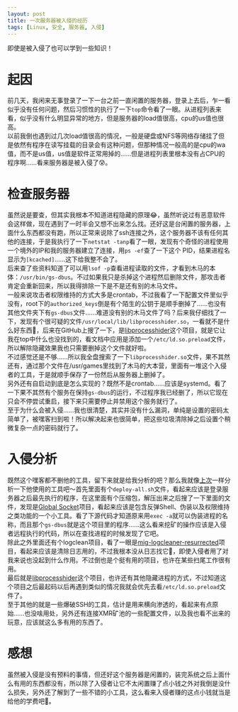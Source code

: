 ```yaml
---
layout: post
title: 一次服务器被入侵的经历
tags: [Linux, 安全, 服务器, 入侵]
---
```


  即使是被入侵了也可以学到一些知识！<!--more-->    

# 起因
  前几天，我闲来无事登录了一下一台之前一直闲置的服务器，登录上去后，乍一看似乎没有任何问题，然后习惯性的执行了一下`top`命令看了一眼。从进程列表来看，似乎没有什么明显异常的地方，但是服务器的load值很高，cpu的us值也很高。   
  以前我倒也遇到过几次load值很高的情况，一般是硬盘或NFS等网络存储挂了但是依然有程序在读写挂载的目录会有这种问题，但那种情况一般高的是cpu的wa值，而不是us值，us值是软件正常用掉的……但是进程列表里根本没有占CPU的程序啊……看来服务器是被入侵了😰。   

# 检查服务器
  虽然说是要查，但其实我根本不知道进程隐藏的原理😂，虽然听说过有恶意软件会这样做，现在遇到了一时半会又想不出来怎么找。还好这是台闲置的服务器，上面什么东西都没有跑，所以正常来说除了ssh连接之外，这个服务器不该有任何其他的连接，于是我执行了一下`netstat -tanp`看了一眼，发现有个奇怪的进程使用一个境外的IP和我的服务器建立了连接，用`ps -ef`查了一下这个 PID，结果进程名显示为`[kcached]`……这下给我整不会了。   
  后来查了些资料知道了可以用`lsof -p`查看进程读取的文件，才看到木马的本体：`/usr/bin/gs-dbus`。不过如果我只是杀掉这个进程然后删除文件，那攻击者肯定会重新回来，所以我得排除一下是不是还有别的木马文件。   
  一般来说攻击者权限维持的方式大多是crontab，不过我看了一下配置文件里似乎没有，root下的`authorized_keys`倒是有个陌生的公钥于是顺手删掉了……也没有其他文件夹下有`gs-dbus`文件……难道没有别的木马文件了吗？后来我仔细找了一下，发现有个很可疑的文件`/usr/local/lib/libprocesshider.so`，一看就不是什么好东西🤣，后来在GitHub上搜了一下，是[libprocesshider](https://github.com/gianlucaborello/libprocesshider)这个项目，就是它让我在top中什么也没找到的，看文档中应用是添加一个`/etc/ld.so.preload`文件，所以解除隐藏效果我也只需要删掉这个文件就好啦。   
  不过感觉还是不够……所以我全盘搜索了一下`libprocesshider.so`文件，果不其然还有，通过那个文件在/usr/games里找到了木马的大本营，里面有一堆这个入侵者的工具，于是就顺手保存了一份然后从服务器上删掉了。   
  另外还有自启动到底是怎么实现的？既然不是crontab……应该是systemd。看了一下果不其然有个服务在保持`gs-dbus`的运行，不过程序我已经删了，所以它现在只会不停尝试重启，接下来只需要停止并禁用这个服务就行了。   
  至于为什么会被入侵……我也很清楚，其实并没有什么漏洞，单纯是设置的密码太简单了，被嘿客扫到啦！所以解决起来也很简单，把这些垃圾清除掉之后设置个稍微复杂一点的密码就行了。   

# 入侵分析
  既然这个嘿客都不删他的工具，留下来就是给我分析的吧？那么我就像[上次](/2024/11/02/trojan.html)一样分析一下他使用的工具吧～首先里面有个`deploy-all.sh`文件，看起来应该是登录服务器之后最先执行的程序，在这里面有个压缩包，解压出来之后搜了一下里面的文件，发现是[Global Socket](https://github.com/hackerschoice/gsocket)项目，看起来应该是包含反弹Shell、伪装以及权限维持之类功能的一个小工具。看了下源代码才知道原来用`exec -a`就可以伪装进程的名称，而且那个`gs-dbus`就是这个项目里的程序……这么看来挖矿的操作应该是入侵者远程执行的代码，所以在查找进程的时候发现了它吧。   
  除此之外里面还有个logclean项目，看了一眼是[mig-logcleaner-resurrected](https://github.com/infinite-horizon219/mig-logcleaner-resurrected)项目，看起来应该是清除日志用的，不过我根本没从日志找它🤣，即使入侵者用了对我来说也没起到什么作用。不过倒也是个挺有用的项目，也许在某些扫尾工作很有用。   
  最后就是[libprocesshider](https://github.com/gianlucaborello/libprocesshider)这个项目，也许还有其他隐藏进程的方式，不过知道这个项目之后最起码以后再遇到类似的情况我就会优先去看`/etc/ld.so.preload`文件了。   
  至于其他的就是一些爆破SSH的工具，估计是用来横向渗透的，看起来有点原始……也没啥用处，另外还有连接XMR矿池的一些配置文件，以及我也看不出来的玩意，应该就这么多有用的东西了。   

# 感想
  虽然被入侵是没有预料的事情，但还好这个服务器是闲置的，装完系统之后上面什么有用的东西都没有，所以除了入侵者让它不太闲置赚了点小钱之外对我倒是没什么损失，另外还了解到了一些不错的小工具，这么看来入侵者赚的这点小钱就当是给他的学费吧🤣。   